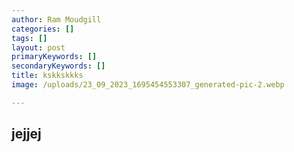 ```yaml
---
author: Ram Moudgill
categories: []
tags: []
layout: post
primaryKeywords: []
secondaryKeywords: []
title: kskkskkks
image: /uploads/23_09_2023_1695454553307_generated-pic-2.webp

---
```

  ## jejjej

